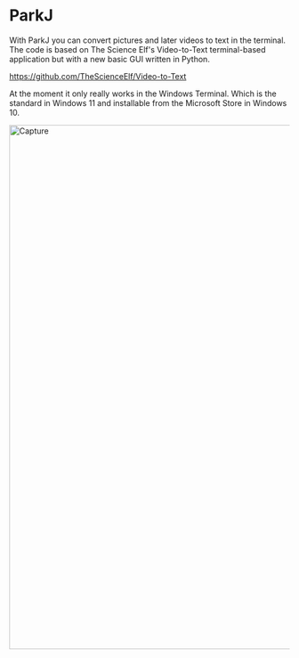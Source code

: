 # ParkJ

With ParkJ you can convert pictures and later videos to text in the terminal. The code is based on The Science Elf's Video-to-Text terminal-based application but with a new basic GUI written in Python. 

https://github.com/TheScienceElf/Video-to-Text


At the moment it only really works in the Windows Terminal. Which is the standard in Windows 11 and installable from the Microsoft Store in Windows 10.


<img width="942" alt="Capture" src="https://github.com/abrendan/ParkJ/assets/94894839/845cc4bd-3ea6-46d5-ab80-2a456e6d8d7f">
